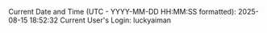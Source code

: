 Current Date and Time (UTC - YYYY-MM-DD HH:MM:SS formatted): 2025-08-15 18:52:32
Current User's Login: luckyaiman
